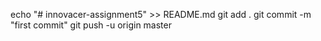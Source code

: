 echo "# innovacer-assignment5" >> README.md
git add .
git commit -m "first commit"
git push -u origin master